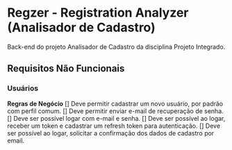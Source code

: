 # Regzer - Registration Analyzer (Analisador de Cadastro)

Back-end do projeto Analisador de Cadastro da disciplina Projeto Integrado.

## Requisitos Não Funcionais

### Usuários

**Regras de Negócio**
[] Deve permitir cadastrar um novo usuário, por padrão com perfil comum.
[] Deve permitir enviar e-mail de recuperação de senha.
[] Deve ser possível logar com e-mail e senha.
[] Deve ser possível ao logar, receber um token e cadastrar um refresh token para autenticação.
[] Deve ser possível ao logar, solicitar a confirmação dos dados de cadastro por email.

